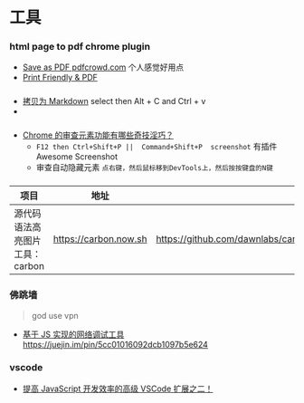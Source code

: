 # 工具

### html page to pdf chrome plugin

- [Save as PDF pdfcrowd.com](https://chrome.google.com/webstore/detail/save-as-pdf/kpdjmbiefanbdgnkcikhllpmjnnllbbc/related) 个人感觉好用点
- [Print Friendly & PDF](https://chrome.google.com/webstore/detail/print-friendly-pdf/ohlencieiipommannpdfcmfdpjjmeolj/related)


### 

- [拷贝为 Markdown](https://chrome.google.com/webstore/detail/copy-as-markdown/dgoenpnkphkichnohepecnmpmihnabdg/related) select then Alt + C and Ctrl + v
- []()


###
- [Chrome 的审查元素功能有哪些奇技淫巧？](https://www.zhihu.com/question/34682699/answer/661902224)
    - `F12 then Ctrl+Shift+P ||  Command+Shift+P  screenshot` 有插件 Awesome Screenshot
    - 审查自动隐藏元素 `点右键，然后鼠标移到DevTools上，然后按按键盘的N键`



### 

项目|地址|Github
|---|---|---
源代码语法高亮图片工具：carbon|https://carbon.now.sh| https://github.com/dawnlabs/carbon/blob/master/docs/README.cn.zh.md


### 佛跳墙

>god use vpn

- [基于 JS 实现的网络调试工具](https://zjcqoo.github.io/) https://juejin.im/pin/5cc01016092dcb1097b5e624


### vscode

- [提高 JavaScript 开发效率的高级 VSCode 扩展之二！](https://segmentfault.com/a/1190000017935676)
